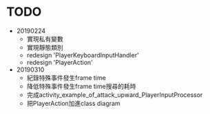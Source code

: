 # TODO

- 20190224
  - 實現私有變數
  - 實現靜態類別
  - redesign 'PlayerKeyboardInputHandler'
  - redesign 'PlayerAction'
- 20190310
  - 紀錄特殊事件發生frame time
  - 降低特殊事件發生frame time搜尋的耗時
  - 完成activity_example_of_attack_upward_PlayerInputProcessor
  - 把PlayerAction加進class diagram
